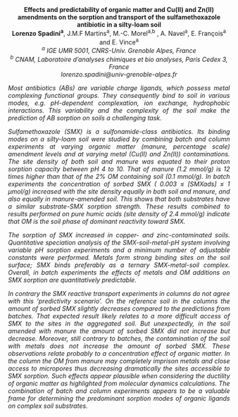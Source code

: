 <center><strong>Effects and predictability of organic matter and Cu(II) and Zn(II)
amendments on the sorption and transport of the sulfamethoxazole
antibiotic in a silty-loam soil</strong>

<center><strong>Lorenzo Spadini<sup>a</sup></strong>, J.M.F Martins<sup>a</sup>, M.-C. Morel<sup>a,b</sup> , A. Navel<sup>a</sup>, E. François<sup>a</sup> and E. Vince<sup>a</sup>

<center><i><sup>a</sup> IGE UMR 5001, CNRS-Univ. Grenoble Alpes, France

<center><i><sup>b</sup> CNAM, Laboratoire d’analyses chimiques et bio analyses, Paris Cedex 3, France</i>

<center><i>lorenzo.spadini@univ-grenoble-alpes.fr</i>

<p style=text-align:justify>Most antibiotics (ABs) are variable charge ligands, which possess metal
complexing functional groups. They consequently bind to soil in various
modes, e.g. pH-dependent complexation, ion exchange, hydrophobic
interactions. This variability and the complexity of the soil make the
prediction of AB sorption on soils a challenging task.

<p style=text-align:justify>Sulfamethoxazole (SMX) is a sulfonamide-class antibiotics. Its binding
modes on a silty-loam soil were studied by combining batch and column
experiments at varying organic matter (manure, percentage scale)
amendment levels and at varying metal (Cu(II) and Zn(II))
contaminations. The site density of both soil and manure was equated to
their proton sorption capacity between pH 4 to 10. That of manure (1.2
mmol/g) is 12 times higher than that of the 2% OM containing soil (0.1
mmol/g). In batch experiments the concentration of sorbed SMX ( 0.003 ≤
[SMXads] ≤ 1 µmol/g) increased with the site density equally in both
soil and manure, and also equally in manure-amended soil. This shows
that both substrates have a similar substrate-SMX sorption strength.
These results combined to results performed on pure humic acids (site
density of 2.4 mmol/g) indicate that OM is the soil phase of dominant
reactivity toward SMX.

<p style=text-align:justify>The sorption of SMX increased in copper- and zinc-contaminated soils.
Quantitative speciation analysis of the SMX-soil-metal-pH system
involving variable pH sorption experiments and a minimum number of
adjustable constants were performed. Metals form strong binding sites on
the soil surface; SMX binds preferably as a ternary SMX-metal-soil
complex. Overall, in batch experiments the effects of metals and OM
additions on SMX sorption are quantitatively predictable.

<p style=text-align:justify>In contrary the SMX reactive transport experiments in columns do not
agree with this ‘predictivity scenario’. On the reference soil in the
columns the amount of sorbed SMX slightly decreases compared to the
predictions from batches. That expected result likely relates to a more
difficult access of SMX to the sites in the aggregated soil. But
unexpectedly, in the soil amended with manure the amount of sorbed SMX
did not increase but decrease. Moreover, still contrary to batches, the
contamination of the soil with metals does not increase the amount of
sorbed SMX. These observations relate probably to a concentration effect
of organic matter. In the column the OM from manure may completely
imprison metals and close access to micropores thus decreasing
dramatically the sites accessible to SMX sorption. Such effects appear
plausible when considering the ductility of organic matter as
highlighted from molecular dynamics calculations. The combination of
batch and column experiments appears to be a valuable frame for
determining the predominant sorption modes of organic ligands on complex
soil substrates.
